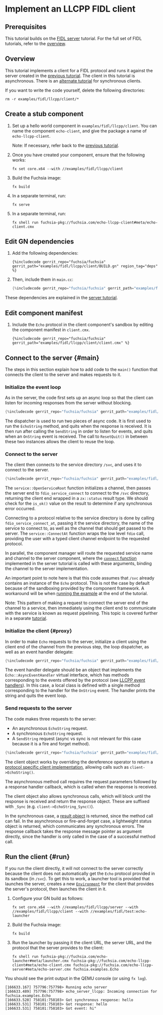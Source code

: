 # Implement an LLCPP FIDL client

<!-- TODO(fxbug.dev/58758) <<../../common/client/overview.md>> -->

## Prerequisites

This tutorial builds on the [FIDL server][server-tut] tutorial. For the
full set of FIDL tutorials, refer to the [overview][overview].

## Overview

This tutorial implements a client for a FIDL protocol and runs it against the
server created in the [previous tutorial][server-tut]. The client in this
tutorial is asynchronous. There is an [alternate tutorial][sync-client] for
synchronous clients.

If you want to write the code yourself, delete the following directories:

```
rm -r examples/fidl/llcpp/client/*
```

## Create a stub component

1. Set up a hello world component in `examples/fidl/llcpp/client`.
   You can name the component `echo-client`, and give the package a name of
   `echo-llcpp-client`.

   Note: If necessary, refer back to the [previous tutorial][server-tut].

1. Once you have created your component, ensure that the following works:

   ```
   fx set core.x64 --with //examples/fidl/llcpp/client
   ```

1. Build the Fuchsia image:

   ```
   fx build
   ```

1. In a separate terminal, run:

   ```
   fx serve
   ```

1. In a separate terminal, run:

   ```
   fx shell run fuchsia-pkg://fuchsia.com/echo-llcpp-client#meta/echo-client.cmx
   ```

## Edit GN dependencies

1. Add the following dependencies:

   ```gn
   {%includecode gerrit_repo="fuchsia/fuchsia" gerrit_path="examples/fidl/llcpp/client/BUILD.gn" region_tag="deps" %}
   ```

1. Then, include them in `main.cc`:

   ```cpp
   {%includecode gerrit_repo="fuchsia/fuchsia" gerrit_path="examples/fidl/llcpp/client/main.cc" region_tag="includes" %}

These dependencies are explained in the  [server tutorial][server-tut].

## Edit component manifest

1. Include the `Echo` protocol in the client component's sandbox by
   editing the component manifest in `client.cmx`.

   ```cmx
   {%includecode gerrit_repo="fuchsia/fuchsia" gerrit_path="examples/fidl/llcpp/client/client.cmx" %}
   ```

## Connect to the server {#main}

The steps in this section explain how to add code to the `main()` function
that connects the client to the server and makes requests to it.

### Initialize the event loop

As in the server, the code first sets up an async loop so that the client can
listen for incoming responses from the server without blocking.

```cpp
{%includecode gerrit_repo="fuchsia/fuchsia" gerrit_path="examples/fidl/llcpp/client/main.cc" region_tag="main" highlight="2,3,20,25,29,41,44,45,59" %}
```

The dispatcher is used to run two pieces of async code. It is first used to run
the `EchoString` method, and quits when the response is received. It is then run
after calling the `SendString` in order to listen for events, and quits when an
`OnString` event is received. The call to `ResetQuit()` in between these two
instances allows the client to reuse the loop.

### Connect to the server

The client then connects to the service directory `/svc`, and uses it to connect
to the server.

```cpp
{%includecode gerrit_repo="fuchsia/fuchsia" gerrit_path="examples/fidl/llcpp/client/main.cc" region_tag="main" highlight="5,6,7,8,9,11,12,13,14,15" %}
```

The `service::OpenServiceRoot` function initializes a channel, then passes the
server end to `fdio_service_connect` to connect to the `/svc` directory,
returning the client end wrapped in a `zx::status` result type. We should check
for the `is_ok()` value on the result to determine if any synchronous error
occurred.

Connecting to a protocol relative to the service directory is done by calling
`fdio_service_connect_at`, passing it the service directory, the name of the
service to connect to, as well as the channel that should get passed to the
server. The `service::ConnectAt` function wraps the low level `fdio` call,
providing the user with a typed client channel endpoint to the requested
protocol.

In parallel, the component manager will route the requested service name and
channel to the server component, where the [`connect` function][server-handler]
implemented in the server tutorial is called with these arguments, binding the
channel to the server implementation.

An important point to note here is that this code assumes that `/svc` already
contains an instance of the `Echo` protocol. This is not the case by default
because of the sandboxing provided by the component framework. A workaround will
be when [running the example](#run) at the end of the tutorial.

Note: This pattern of making a request to connect the server end of the channel
to a service, then immediately using the client end to communicate with the
service is known as request pipelining. This topic is covered further in a
separate [tutorial][pipelining-tut].

### Initialize the client {#proxy}

In order to make `Echo` requests to the server, initialize a client using the
client end of the channel from the previous step, the loop dispatcher, as well
as an event handler delegate:

```cpp
{%includecode gerrit_repo="fuchsia/fuchsia" gerrit_path="examples/fidl/llcpp/client/main.cc" region_tag="main" highlight="17,18,22" %}
```

The event handler delegate should be an object that implements the
`Echo::AsyncEventHandler` virtual interface, which has methods corresponding to
the events offered by the protocol (see [LLCPP event handlers][event-handlers]).
In this case, a local class is defined with a single method corresponding to the
handler for the `OnString` event. The handler prints the string and quits the
event loop.

### Send requests to the server

The code makes three requests to the server:

* An asynchronous `EchoString` request.
* A synchronous `EchoString` request.
* A `SendString` request (async vs sync is not relevant for this case because it
  is a fire and forget method).

```cpp
{%includecode gerrit_repo="fuchsia/fuchsia" gerrit_path="examples/fidl/llcpp/client/main.cc" region_tag="main" highlight="35,36,37,38,39,40,41,42,47,48,49,50,51,52,54,55,56,57,58" %}
```

The client object works by overriding the dereference operator to return a
[protocol specific client implementation][client-impl], allowing calls such as
`client->EchoString()`.

The asynchronous method call requires the request parameters followed by a
response handler callback, which is called when the response is received.

The client object also allows synchronous calls, which will block until the
response is received and return the response object. These are suffixed with
`_Sync` (e.g. `client->EchoString_Sync()`).

In the synchronous case, a [result object][resultof] is returned, since the
method call can fail. In the asynchronous or fire-and-forget case, a lightweight
status object is returned, which communicates any synchronous errors. The
response callback takes the response message pointer as argument directly, since
the handler is only called in the case of a successful method call.

## Run the client {#run}

If you run the client directly, it will not connect to the server correctly
because the client does not automatically get the `Echo` protocol provided in
its sandbox (in `/svc`). To get this to work, a launcher tool is provided
that launches the server, creates a new [`Environment`][environment] for
the client that provides the server's protocol, then launches the client in it.

1. Configure your GN build as follows:

    ```
    fx set core.x64 --with //examples/fidl/llcpp/server --with //examples/fidl/llcpp/client --with //examples/fidl/test:echo-launcher
    ```

2. Build the Fuchsia image:

   ```
   fx build
   ```

3. Run the launcher by passing it the client URL, the server URL, and
   the protocol that the server provides to the client:

    ```
    fx shell run fuchsia-pkg://fuchsia.com/echo-launcher#meta/launcher.cmx fuchsia-pkg://fuchsia.com/echo-llcpp-client#meta/echo-client.cmx fuchsia-pkg://fuchsia.com/echo-llcpp-server#meta/echo-server.cmx fuchsia.examples.Echo
    ```

You should see the print output in the QEMU console (or using `fx log`).

```
[166633.167] 757796:757798> Running echo server
[166633.489] 757796:757798> echo_server_llcpp: Incoming connection for fuchsia.examples.Echo
[166633.528] 758101:758103> Got synchronous response: hello
[166633.531] 758101:758103> Got response: hello
[166633.531] 758101:758103> Got event: hi"
```

<!-- xrefs -->
[bindings-ref]: /docs/reference/fidl/bindings/llcpp-bindings.md
[event-handlers]: /docs/reference/fidl/bindings/llcpp-bindings.md#events
[resultof]: /docs/reference/fidl/bindings/llcpp-bindings.md#resultof
[client-impl]: /docs/reference/fidl/bindings/llcpp-bindings.md#async-client
[server-handler]: /docs/development/languages/fidl/tutorials/llcpp/basics/server.md#server-handler
[server-tut]: /docs/development/languages/fidl/tutorials/llcpp/basics/server.md
[sync-client]: /docs/development/languages/fidl/tutorials/llcpp/basics/sync-client.md
[overview]: /docs/development/languages/fidl/tutorials/overview.md
[environment]: /docs/concepts/components/v2/environments.md
[pipelining-tut]: /docs/development/languages/fidl/tutorials/llcpp/topics/request-pipelining.md
